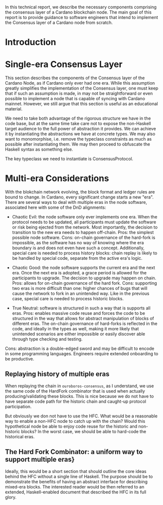 In this technical report, we describe the necessary components comprising the consensus layer of a Cardano blockchain node. The main goal of this report is to provide guidance to software engineers that intend to implement the Consensus layer of a Cardano node from scratch.

# Introduction

# Single-era Consensus Layer

This section describes the components of the Consensus layer of the Cardano Node, as if Cardano only ever had one era. While this assumption greatly simplifies the implementation of the Consensus layer, one must keep that if such an assumption is made, in may not be straightforward or even possible to implement a node that is capable of syncing with Cardano mainnet. However, we still argue that this section is useful as an educational material.

We need to take both advantage of the rigorous structure we have in the code base, but at the same time take care not to expose the non-Haskell target audience to the full power of abstraction it provides. We can achieve it by instantiating the abstractions we have at concrete types. We may also want to monomorphise, i.e. remove the typeclass constraints as much as possible after instantiating them. We may then proceed to obfuscate the Haskell syntax as something else.

The key typeclass we need to instantiate is ConsensusProtocol.

# Multi-era Considerations

With the blokchain network evolving, the block format and ledger rules are bound to change. In Cardano, every significant change starts a new "era". There are several ways to deal with multiple eras in the node software, associated here with some of the DnD alignments:

* Chaotic Evil: the node software only ever implements one era. When the protocol needs to be updated, all participants must update the software or risk being ejected from the network. Most importantly, the decision to transition to the new era needs to happen off-chain.
Pros: the simplest possible node software.
Cons: on-chain governance of the hard-fork is impossible, as the software has no way of knowing where the era boundary is and does not even have such a concept. Additionally, special care is needed to process history blocks: chain replay is likely to be handled by special code, separate from the active era's logic.

* Chaotic Good: the node software supports the current era and the next era. Once the next era is adopted, a grace period is allowed for the participants to upgrade. The decision to upgrade may happen on chain.
Pros: allows for on-chain governance of the hard fork.
Cons: supporting two eras is more difficult than one: higher chances of bugs that will cause the network to fork in an unintended way. Like in the previous case, special care is needed to process historic blocks.

* True Neutral: software is structured in such a way that is supports all eras.
Pros: enables massive code reuse and forces the code to be structured in the way that allows for abstract manipulation of blocks of different eras. The on-chain governance of hard-forks is reflected in the code, and ideally in the types as well, making it more likely that unintended scenarios are either impossible or easily discover able through type checking and testing.

Cons: abstraction is a double-edged sword and may be difficult to encode in some programming languages. Engineers require extended onboarding to be productive.

## Replaying history of multiple eras

When replaying the chain in `ouroboros-consensus`, as I understand, we use the same code of the HardFork combinator that is used when actually producing/validating these blocks. This is nice because we do not have to have separate code path for the historic chain and caught-up protocol participation.

But obviously we don not have to use the HFC. What would be a reasonable way to enable a non-HFC node to catch up with the chain? Would this hypothetical node be able to enjoy code reuse for the historic and non-historic blocks? In the worst case, we should be able to hard-code the historical eras.

## The Hard Fork Combinator: a uniform way to support multiple eras}

Ideally, this would be a short section that should outline the core ideas behind the HFC without a single line of Haskell. The purpose should be to demonstrate the benefits of having an abstract interface for describing mixed-era blocks. The interested reader would be then referred to an extended, Haskell-enabled document that described the HFC in its full glory.


